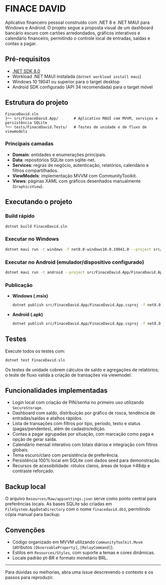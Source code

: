# FINACE DAVID

Aplicativo financeiro pessoal construído com .NET 8 e .NET MAUI para Windows e Android. O projeto segue a proposta visual de um dashboard bancário escuro com cartões arredondados, gráficos interativos e calendário financeiro, permitindo o controle local de entradas, saídas e contas a pagar.

## Pré-requisitos

- [.NET SDK 8.0](https://dotnet.microsoft.com/download)
- Workload .NET MAUI instalada (`dotnet workload install maui`)
- Windows 10 19041 ou superior para o target desktop
- Android SDK configurado (API 34 recomendada) para o target móvel

## Estrutura do projeto

```
FinaceDavid.sln
├── src/FinaceDavid.App/       # Aplicativo MAUI com MVVM, serviços e persistência SQLite
└── tests/FinaceDavid.Tests/   # Testes de unidade e de fluxo de viewmodels
```

### Principais camadas

- **Domain**: entidades e enumerações principais.
- **Data**: repositórios SQLite com sqlite-net.
- **Services**: regras de negócio, autenticação, relatórios, calendário e filtros compartilhados.
- **ViewModels**: implementação MVVM com CommunityToolkit.
- **Views**: páginas XAML com gráficos desenhados manualmente (`GraphicsView`).

## Executando o projeto

### Build rápido

```bash
dotnet build FinaceDavid.sln
```

### Executar no Windows

```bash
dotnet maui run -t windows -f net8.0-windows10.0.19041.0 --project src/FinaceDavid.App/FinaceDavid.App.csproj
```

### Executar no Android (emulador/dispositivo configurado)

```bash
dotnet maui run -t android --project src/FinaceDavid.App/FinaceDavid.App.csproj
```

### Publicação

- **Windows (.msix)**

  ```bash
  dotnet publish src/FinaceDavid.App/FinaceDavid.App.csproj -f net8.0-windows10.0.19041.0 -c Release -o publish/windows
  ```

- **Android (.apk)**

  ```bash
  dotnet publish src/FinaceDavid.App/FinaceDavid.App.csproj -f net8.0-android -c Release -o publish/android
  ```

## Testes

Execute todos os testes com:

```bash
dotnet test FinaceDavid.sln
```

Os testes de unidade cobrem cálculos de saldo e agregações de relatórios; o teste de fluxo valida a criação de transações via viewmodel.

## Funcionalidades implementadas

- Login local com criação de PIN/senha no primeiro uso utilizando `SecureStorage`.
- Dashboard com saldo, distribuição por gráfico de rosca, tendência de entradas/saídas e atalhos rápidos.
- Lista de transações com filtros por tipo, período, texto e status (pagas/pendentes), além de cadastro/edição.
- Contas a pagar agrupadas por situação, com marcação como paga e opção de gerar saída.
- Calendário mensal interativo com totais diários e integração com filtros globais.
- Tema escuro/claro com persistência de preferência.
- Persistência 100% local em SQLite com dados seed para demonstração.
- Recursos de acessibilidade: rótulos claros, áreas de toque ≥48dp e contraste reforçado.

## Backup local

O arquivo `Resources/Raw/appsettings.json` serve como ponto central para preferências locais. As bases SQLite são criadas em `FileSystem.AppDataDirectory` com o nome `finacedavid.db3`, permitindo cópia manual para backup.

## Convenções

- Código organizado em MVVM utilizando `CommunityToolkit.Mvvm` (atributos `[ObservableProperty]`, `[RelayCommand]`).
- Estilos em `Resources/Styles`, com suporte a temas e cores dinâmicas.
- Locale padrão pt-BR e formato monetário BRL.

---

Para dúvidas ou melhorias, abra uma issue descrevendo o contexto e os passos para reproduzir.
